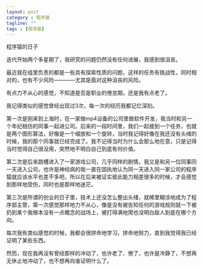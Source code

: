 ```yaml
---
layout: post
category : 程序猿
tagline: ""
tags : [程序猿]
---
```



程序猿的日子


迭代开始两个多星期了，我研究的问题仍然没有任何进展，我感到很沮丧。

最近我在组里负责的都是一些具有探索性质的问题，这样的任务有挑战性，同时相对的，也有不少风险————尤其是面对这种沮丧的风险。

有点力不从心的感觉，不知道是否是职业的倦怠期，还是我有点老了。

我记得类似的感觉曾经出现过3次，每一次的经历我都记忆深刻。

第一次是刚来到上海时，在一家做mp4设备的公司里做软件开发，我当时和另一个年纪相仿的同事一起进公司。后来的一段时间里，我们一起接到一个任务，也就是两个图形算法，好像是一个缩放和一个旋转，当时我记得好像在我还没有头绪的时候，我的那个同事就已经完成了。我不记得当时为什么会那么地在意，只是记得当时觉得自己很没用，突然地不明白自己到底有何价值。

第二次是后来跳槽进入了一家游戏公司，几乎同样的剧情，我又是和另一位同事同一天进入公司，也许是神经病的我一直在固执地认为同一天进入同一家公司的程序猿就应该水平也差不多吧，所以在后来被证实彼此能力相差很多的时候，才会感觉到那样地受伤，同时也是那样地迷茫。

第三次是所谓的创业的日子里，技术上还没怎么整出头绪，就稀里糊涂地成为了程序部主管，第一次感觉那样地力不从心，像是没有被告知任何的游戏规则就一下被扔到某个我根本没有一点概念的战场上，被打得满地爬也没明白敌人到底在哪个方向。

每次我有类似感觉的时候，我都会很拼命地学习，拼命地努力，直到我觉得我已经证明了某些东西。

然而，现在我再没有曾经那样的冲动了，也许老了、倦了，也许是冷静了，不想再无休止地冲动了，也不想再向谁证明什么了。












